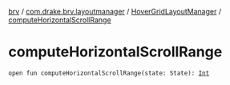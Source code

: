 [brv](../../index.md) / [com.drake.brv.layoutmanager](../index.md) / [HoverGridLayoutManager](index.md) / [computeHorizontalScrollRange](./compute-horizontal-scroll-range.md)

# computeHorizontalScrollRange

`open fun computeHorizontalScrollRange(state: State): `[`Int`](https://kotlinlang.org/api/latest/jvm/stdlib/kotlin/-int/index.html)